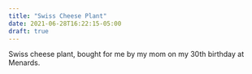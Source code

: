 ```yaml
---
title: "Swiss Cheese Plant"
date: 2021-06-28T16:22:15-05:00
draft: true
---
```


Swiss cheese plant, bought for me by my mom on my 30th birthday at Menards.